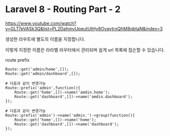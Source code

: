 # Laravel 8 - Routing Part - 2

https://www.youtube.com/watch?v=GLT7eVASk3Q&list=PL2DahmvUpeutUtHy8OvaytrxQhM8qbtaN&index=3



생성한 라우트에 별도의 이름을 지정합니다.

이렇게 지정한 이름은 라라벨 라우터에서 관리되며 쉽게 url 목록에 접슨할 수 있습니다.





route prefix



```
Route::get('admin/home',[]);
Route::get('admin/dashboard',[]);

# 다음과 같이 변경가능
Route::prefix('admin',function(){
	Route::get('home',[])->name('amdin.home');
	Route::get('dashboard',[])->name('amdin.dashboard');
});

# 다음과 같이 변경가능
Route::prefix('admin')->name('admin.')->group(function(){
	Route::get('home',[])->name('home');
	Route::get('dashboard',[])->name('dashboard');
});


```

